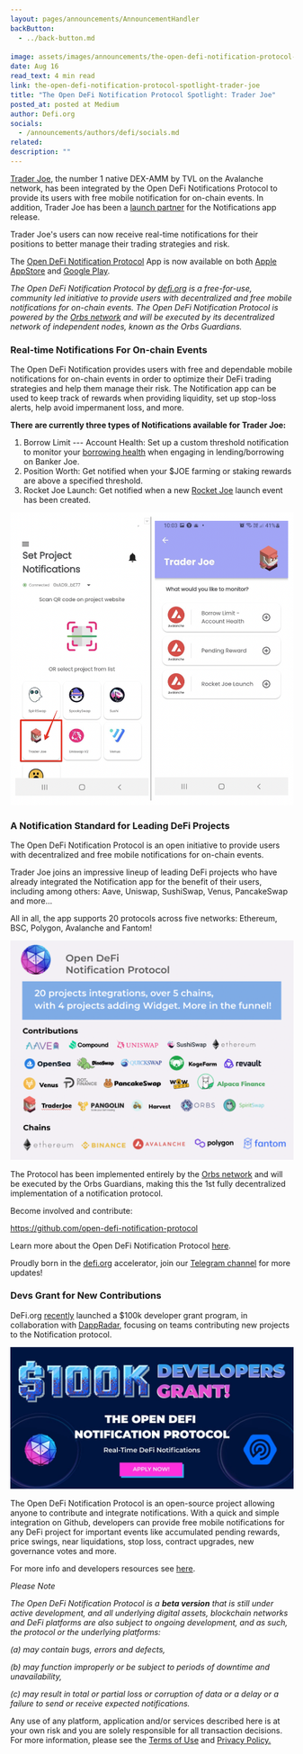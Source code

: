 ```yaml
---
layout: pages/announcements/AnnouncementHandler
backButton:
  - ../back-button.md

image: assets/images/announcements/the-open-defi-notification-protocol-spotlight-trader-joe/main.jpeg
date: Aug 16
read_text: 4 min read
link: the-open-defi-notification-protocol-spotlight-trader-joe
title: "The Open DeFi Notification Protocol Spotlight: Trader Joe"
posted_at: posted at Medium
author: Defi.org
socials:
  - /announcements/authors/defi/socials.md
related:
description: ""
---
```


[Trader Joe](https://traderjoexyz.com/home#/), the number 1 native DEX-AMM by TVL on the Avalanche network, has been integrated by the Open DeFi Notifications Protocol to provide its users with free mobile notification for on-chain events. In addition, Trader Joe has been a [launch partner](https://www.orbs.com/notifications-launch/) for the Notifications app release.

Trader Joe's users can now receive real-time notifications for their positions to better manage their trading strategies and risk.

The [Open DeFi Notification Protocol](https://defi.org/notifications/) App is now available on both [Apple AppStore](https://apps.apple.com/il/app/defi-notifications/id1588243632) and [Google Play](https://play.google.com/store/apps/details?id=com.orbs.openDefiNotificationsApp).

_The Open DeFi Notification Protocol by _[_defi.org_](https://defi.org/)_ is a free-for-use, community led initiative to provide users with decentralized and free mobile notifications for on-chain events. The Open DeFi Notification Protocol is powered by the _[_Orbs network_](https://www.orbs.com/)_ and will be executed by its decentralized network of independent nodes, known as the Orbs Guardians._

### Real-time Notifications For On-chain Events

The Open DeFi Notification provides users with free and dependable mobile notifications for on-chain events in order to optimize their DeFi trading strategies and help them manage their risk. The Notification app can be used to keep track of rewards when providing liquidity, set up stop-loss alerts, help avoid impermanent loss, and more.

**There are currently three types of Notifications available for Trader Joe:**

1.  Borrow Limit --- Account Health: Set up a custom threshold notification to monitor your [borrowing health](https://docs.traderjoexyz.com/en/trader-joe/lending/managing-your-portfolio) when engaging in lending/borrowing on Banker Joe.
2.  Position Worth: Get notified when your $JOE farming or staking rewards are above a specified threshold.
3.  Rocket Joe Launch: Get notified when a new [Rocket Joe](https://docs.traderjoexyz.com/en/trader-joe/rocket-joe) launch event has been created.

![](/assets/images/announcements/the-open-defi-notification-protocol-spotlight-trader-joe/2.png)

### A Notification Standard for Leading DeFi Projects

The Open DeFi Notification Protocol is an open initiative to provide users with decentralized and free mobile notifications for on-chain events.

Trader Joe joins an impressive lineup of leading DeFi projects who have already integrated the Notification app for the benefit of their users, including among others: Aave, Uniswap, SushiSwap, Venus, PancakeSwap and more...

All in all, the app supports 20 protocols across five networks: Ethereum, BSC, Polygon, Avalanche and Fantom!

![](/assets/images/announcements/the-open-defi-notification-protocol-spotlight-trader-joe/3.png)

The Protocol has been implemented entirely by the [Orbs network](https://www.orbs.com/) and will be executed by the Orbs Guardians, making this the 1st fully decentralized implementation of a notification protocol.

Become involved and contribute:

<https://github.com/open-defi-notification-protocol>

Learn more about the Open DeFi Notification Protocol [here](https://medium.com/@defiorg/introducing-open-defi-notification-protocol-95a8712a94e0).

Proudly born in the [defi.org](http://defi.org/) accelerator, join our [Telegram channel](https://t.me/defiorg) for more updates!

### Devs Grant for New Contributions

DeFi.org [recently](https://medium.com/@defiorg/defi-org-dappradar-launch-100k-developers-grant-for-the-open-defi-notification-protocol-c584afacea62) launched a $100k developer grant program, in collaboration with [DappRadar](https://dappradar.com/), focusing on teams contributing new projects to the Notification protocol.

![](/assets/images/announcements/the-open-defi-notification-protocol-spotlight-trader-joe/4.jpeg)

The Open DeFi Notification Protocol is an open-source project allowing anyone to contribute and integrate notifications. With a quick and simple integration on Github, developers can provide free mobile notifications for any DeFi project for important events like accumulated pending rewards, price swings, near liquidations, stop loss, contract upgrades, new governance votes and more.

For more info and developers resources see [here](https://medium.com/@defiorg/defi-org-dappradar-launch-100k-developers-grant-for-the-open-defi-notification-protocol-c584afacea62).

_Please Note_

_The Open DeFi Notification Protocol is a **beta version** that is still under active development, and all underlying digital assets, blockchain networks and DeFi platforms are also subject to ongoing development, and as such, the protocol or the underlying platforms:_

_(a) may contain bugs, errors and defects,_

_(b) may function improperly or be subject to periods of downtime and unavailability,_

_(c) may result in total or partial loss or corruption of data or a delay or a failure to send or receive expected notifications._

Any use of any platform, application and/or services described here is at your own risk and you are solely responsible for all transaction decisions. For more information, please see the [Terms of Use](https://defi.org/defi-notifications-terms-of-use/index.html) and [Privacy Policy.](https://defi.org/defi-notifications-privacy-policy/index.html)
